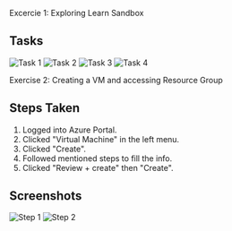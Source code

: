 Excercie 1: Exploring Learn Sandbox

## Tasks
![Task 1]()
![Task 2]()
![Task 3]()
![Task 4]()

Exercise 2: Creating a VM and accessing Resource Group

## Steps Taken
1. Logged into Azure Portal.
2. Clicked "Virtual Machine" in the left menu.
3. Clicked "Create".
4. Followed mentioned steps to fill the info.
5. Clicked "Review + create" then "Create".

## Screenshots
![Step 1]()
![Step 2]()
